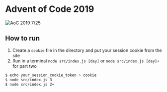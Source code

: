 # Advent of Code 2019
![AoC 2019 7/25](https://img.shields.io/badge/AoC%202019-7%2F25-orange)

## How to run
1. Create a `cookie` file in the directory and put your session cookie from the site
2. Run in a terminal `node src/index.js [day]` or `node src/index.js [day]+` for part two

```sh
$ echo your_session_cookie_token > cookie
$ node src/index.js 3
$ node src/index.js 2+
```
